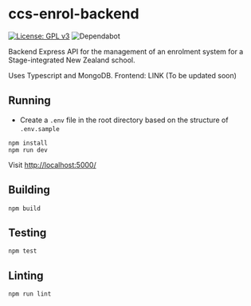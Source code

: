 # ccs-enrol-backend
[![License: GPL v3](https://img.shields.io/badge/License-GPLv3-blue.svg)](https://www.gnu.org/licenses/gpl-3.0)
![Dependabot](https://badgen.net/dependabot/openlawnz/openlawnz-web/117378835=?icon=dependabot)

Backend Express API for the management of an enrolment system for a Stage-integrated New Zealand school.

Uses Typescript and MongoDB. Frontend: LINK (To be updated soon)

## Running
- Create a `.env` file in the root directory based on the structure of `.env.sample`

```
npm install
npm run dev
```

Visit [http://localhost:5000/](http://localhost:5000/)

## Building

```
npm build
```

## Testing

``` 
npm test
```

## Linting

``` 
npm run lint
```
